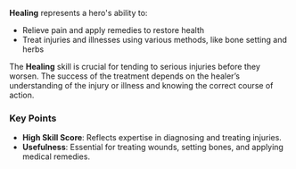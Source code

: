 **Healing** represents a hero's ability to:

- Relieve pain and apply remedies to restore health  
- Treat injuries and illnesses using various methods, like bone setting and herbs  

The **Healing** skill is crucial for tending to serious injuries before they worsen. The success of the treatment depends on the healer’s understanding of the injury or illness and knowing the correct course of action.

### Key Points
- **High Skill Score**: Reflects expertise in diagnosing and treating injuries.  
- **Usefulness**: Essential for treating wounds, setting bones, and applying medical remedies.  
